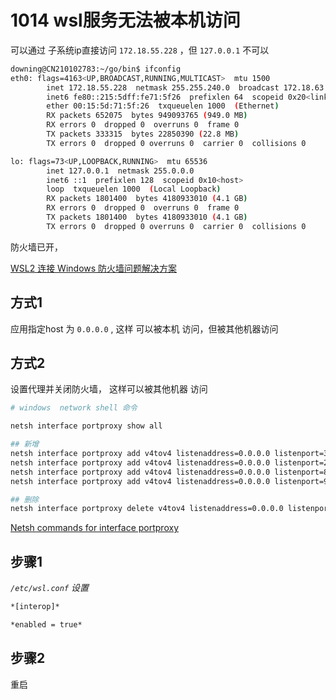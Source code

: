 # 1014 wsl服务无法被本机访问

可以通过 子系统ip直接访问 `172.18.55.228`  ，但 `127.0.0.1` 不可以

```bash
downing@CN210102783:~/go/bin$ ifconfig
eth0: flags=4163<UP,BROADCAST,RUNNING,MULTICAST>  mtu 1500
        inet 172.18.55.228  netmask 255.255.240.0  broadcast 172.18.63.255
        inet6 fe80::215:5dff:fe71:5f26  prefixlen 64  scopeid 0x20<link>
        ether 00:15:5d:71:5f:26  txqueuelen 1000  (Ethernet)
        RX packets 652075  bytes 949093765 (949.0 MB)
        RX errors 0  dropped 0  overruns 0  frame 0
        TX packets 333315  bytes 22850390 (22.8 MB)
        TX errors 0  dropped 0 overruns 0  carrier 0  collisions 0

lo: flags=73<UP,LOOPBACK,RUNNING>  mtu 65536
        inet 127.0.0.1  netmask 255.0.0.0
        inet6 ::1  prefixlen 128  scopeid 0x10<host>
        loop  txqueuelen 1000  (Local Loopback)
        RX packets 1801400  bytes 4180933010 (4.1 GB)
        RX errors 0  dropped 0  overruns 0  frame 0
        TX packets 1801400  bytes 4180933010 (4.1 GB)
        TX errors 0  dropped 0 overruns 0  carrier 0  collisions 0
```

防火墙已开，

[WSL2 连接 Windows 防火墙问题解决方案](https://zhuanlan.zhihu.com/p/365058237)

## 方式1

应用指定host 为 `0.0.0.0` , 这样 可以被本机 访问，但被其他机器访问

## 方式2

设置代理并关闭防火墙， 这样可以被其他机器 访问

```bash
# windows  network shell 命令

netsh interface portproxy show all

## 新增
netsh interface portproxy add v4tov4 listenaddress=0.0.0.0 listenport=3008 connectaddress=172.30.15.51 connectport=3008
netsh interface portproxy add v4tov4 listenaddress=0.0.0.0 listenport=22 connectaddress=172.25.85.18 connectport=22
netsh interface portproxy add v4tov4 listenaddress=0.0.0.0 listenport=8001 connectaddress=172.26.94.58 connectport=8001
netsh interface portproxy add v4tov4 listenaddress=0.0.0.0 listenport=9010 connectaddress=172.17.194.157 connectport=9010

## 删除
netsh interface portproxy delete v4tov4 listenaddress=0.0.0.0 listenport=7002
```

[Netsh commands for interface portproxy](https://learn.microsoft.com/en-us/windows-server/networking/technologies/netsh/netsh-interface-portproxy)

## 步骤1

*`/etc/wsl.conf`  设置*

```bash
*[interop]* 

*enabled = true*
```

## 步骤2

重启
